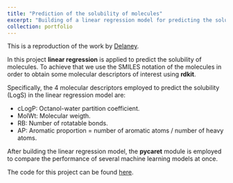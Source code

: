```yaml
---
title: "Prediction of the solubility of molecules"
excerpt: "Building of a linear regression model for predicting the solubility of molecules. <br/><img src='/images/500x300.png'>"
collection: portfolio
---
```


This is a reproduction of the work by [Delaney](https://pubs.acs.org/doi/10.1021/ci034243x).

In this project **linear regression** is applied to predict the solubility of molecules. To achieve that we use the SMILES notation of the molecules in order to obtain some molecular descriptors of interest using **rdkit**.

Specifically, the 4 molecular descriptors employed to predict the solubility (LogS) in the linear regression model are:

* cLogP: Octanol-water partition coefficient.
* MolWt: Molecular weigth.
* RB: Number of rotatable bonds.
* AP: Aromatic proportion = number of aromatic atoms / number of heavy atoms.

After building the linear regression model, the **pycaret** module is employed to compare the performance of several machine learning models at once.

The code for this project can be found [here](https://github.com/frodbej/solubility-prediction).
